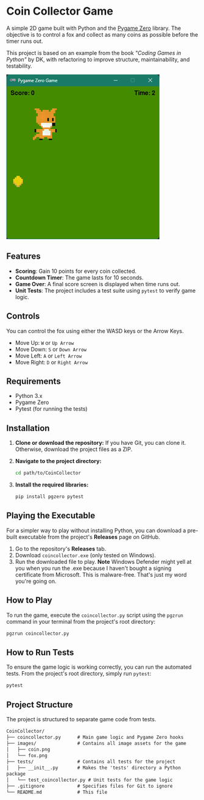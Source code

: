 # Coin Collector Game

A simple 2D game built with Python and the [Pygame Zero](https://pygame-zero.readthedocs.io/en/stable/) library. The objective is to control a fox and collect as many coins as possible before the timer runs out.

This project is based on an example from the book *"Coding Games in Python"* by DK, with refactoring to improve structure, maintainability, and testability.

![Gameplay Screenshot](images/gameplay.png)
## Features
- **Scoring**: Gain 10 points for every coin collected.
- **Countdown Timer**: The game lasts for 10 seconds.
- **Game Over**: A final score screen is displayed when time runs out.
- **Unit Tests**: The project includes a test suite using `pytest` to verify game logic.
## Controls
You can control the fox using either the WASD keys or the Arrow Keys.
- Move Up: `W` or `Up Arrow`
- Move Down: `S` or `Down Arrow` 
- Move Left: `A` or `Left Arrow`
- Move Right: `D` or `Right Arrow`
## Requirements
- Python 3.x
- Pygame Zero
- Pytest (for running the tests)
## Installation
1.  **Clone or download the repository:**
    If you have Git, you can clone it. Otherwise, download the project files as a ZIP.

2.  **Navigate to the project directory:**
    ```bash
    cd path/to/CoinCollector
    ```

3.  **Install the required libraries:**
    ```bash
    pip install pgzero pytest
    ```

## Playing the Executable
For a simpler way to play without installing Python, you can download a pre-built executable from the project's **Releases** page on GitHub.

1.  Go to the repository's **Releases** tab.
2.  Download `coincollector.exe` (only tested on Windows).
3.  Run the downloaded file to play. **Note** Windows Defender might yell at you when you run the .exe because I haven't bought a signing certificate from Microsoft. This is malware-free. That's just my word you're going on.

## How to Play
To run the game, execute the `coincollector.py` script using the `pgzrun` command in your terminal from the project's root directory:

```bash
pgzrun coincollector.py
```

## How to Run Tests

To ensure the game logic is working correctly, you can run the automated tests. From the project's root directory, simply run `pytest`:

```bash
pytest
```

## Project Structure

The project is structured to separate game code from tests.

```
CoinCollector/
├── coincollector.py      # Main game logic and Pygame Zero hooks
├── images/               # Contains all image assets for the game
│   ├── coin.png
│   └── fox.png
├── tests/                # Contains all tests for the project
│   ├── __init__.py       # Makes the 'tests' directory a Python package
│   └── test_coincollector.py # Unit tests for the game logic
├── .gitignore            # Specifies files for Git to ignore
└── README.md             # This file
```

